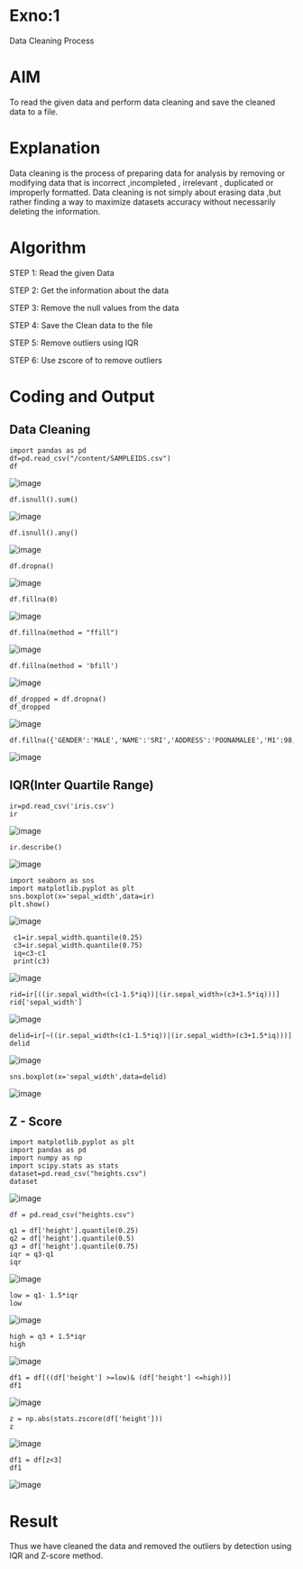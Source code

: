 # Exno:1
Data Cleaning Process

# AIM
To read the given data and perform data cleaning and save the cleaned data to a file.

# Explanation
Data cleaning is the process of preparing data for analysis by removing or modifying data that is incorrect ,incompleted , irrelevant , duplicated or improperly formatted. Data cleaning is not simply about erasing data ,but rather finding a way to maximize datasets accuracy without necessarily deleting the information.

# Algorithm
STEP 1: Read the given Data

STEP 2: Get the information about the data

STEP 3: Remove the null values from the data

STEP 4: Save the Clean data to the file

STEP 5: Remove outliers using IQR

STEP 6: Use zscore of to remove outliers

# Coding and Output
## Data Cleaning
```
import pandas as pd
df=pd.read_csv("/content/SAMPLEIDS.csv")
df
```
![image](https://github.com/user-attachments/assets/f4a1e538-4902-4510-8eb6-094ccbdf9c06)

```
df.isnull().sum()
```

![image](https://github.com/user-attachments/assets/93dc1d78-71f5-4721-b45e-0d7d3dc8ce6d)

```
df.isnull().any()
```

![image](https://github.com/user-attachments/assets/1be40928-4261-4542-af76-2c688ffce27f)

```
df.dropna()
```

![image](https://github.com/user-attachments/assets/014c5113-234d-4be3-b20c-8930153770d6)

```
df.fillna(0)
```

![image](https://github.com/user-attachments/assets/f70535f4-4fb9-4fba-b099-e43e34be2e3f)

```
df.fillna(method = "ffill")
```

![image](https://github.com/user-attachments/assets/d086d3c2-f053-4284-afb5-6216bae63670)

```
df.fillna(method = 'bfill')
```

![image](https://github.com/user-attachments/assets/5831be92-f239-4e21-a16d-a57feb4a649f)

```
df_dropped = df.dropna()
df_dropped
```

![image](https://github.com/user-attachments/assets/302cb9d7-bd9d-4621-ab3d-2b8b2dca9622)

```
df.fillna({'GENDER':'MALE','NAME':'SRI','ADDRESS':'POONAMALEE','M1':98,'M2':87,'M3':76,'M4':92,'TOTAL':305,'AVG':89.999999})
```

![image](https://github.com/user-attachments/assets/cbf517ee-807a-4913-9d25-288afee61922)

## IQR(Inter Quartile Range)
```
ir=pd.read_csv('iris.csv')
ir
```

![image](https://github.com/user-attachments/assets/2266cc1e-637a-4e11-9a00-e8c9bdb380f3)

```
ir.describe()
```

![image](https://github.com/user-attachments/assets/5bc953ff-12f7-4774-8375-8bfef6cbf24d)

```
import seaborn as sns
import matplotlib.pyplot as plt
sns.boxplot(x='sepal_width',data=ir)
plt.show()

```

![image](https://github.com/user-attachments/assets/0d1211ca-f10f-435b-a468-14158e136caa)

```
 c1=ir.sepal_width.quantile(0.25)
 c3=ir.sepal_width.quantile(0.75)
 iq=c3-c1
 print(c3)
```

![image](https://github.com/user-attachments/assets/98889d32-294f-4118-af38-5cdcaf0036c9)

```
rid=ir[((ir.sepal_width<(c1-1.5*iq))|(ir.sepal_width>(c3+1.5*iq)))]
rid['sepal_width']
```

![image](https://github.com/user-attachments/assets/4df70e36-b218-4aeb-9df2-e9aa6e94fff3)

```
delid=ir[~((ir.sepal_width<(c1-1.5*iq))|(ir.sepal_width>(c3+1.5*iq)))]
delid
```

![image](https://github.com/user-attachments/assets/259af6a8-b1e0-4749-9fe6-909746d05be4)

```
sns.boxplot(x='sepal_width',data=delid)
```

![image](https://github.com/user-attachments/assets/f9e30250-7654-4b67-b8c5-0e221fccee44)

## Z - Score
```
import matplotlib.pyplot as plt
import pandas as pd
import numpy as np
import scipy.stats as stats
dataset=pd.read_csv("heights.csv")
dataset
```
![image](https://github.com/user-attachments/assets/582c48ea-ba0d-4ba7-8ed7-b325a4efa583)

```
df = pd.read_csv("heights.csv")

q1 = df['height'].quantile(0.25)
q2 = df['height'].quantile(0.5)
q3 = df['height'].quantile(0.75)
iqr = q3-q1
iqr
```

![image](https://github.com/user-attachments/assets/bb99613d-aabf-420a-8e7b-2e00f013e923)


```
low = q1- 1.5*iqr
low
```

![image](https://github.com/user-attachments/assets/2abcae26-a4a2-4778-8a8d-382db355f468)

```
high = q3 + 1.5*iqr
high
```

![image](https://github.com/user-attachments/assets/1df8702d-7bf7-4a41-8f93-346bcd0f3443)

```
df1 = df[((df['height'] >=low)& (df['height'] <=high))]
df1
```

![image](https://github.com/user-attachments/assets/e31c785c-9490-4ce6-b3c6-e58d8059303e)

```
z = np.abs(stats.zscore(df['height']))
z
```

![image](https://github.com/user-attachments/assets/09e852c7-0a71-4546-a202-c84af5d07375)

```
df1 = df[z<3]
df1
```

![image](https://github.com/user-attachments/assets/3c42fb30-ce85-4b12-9464-fe95ab556afd)

# Result
Thus we have cleaned the data and removed the outliers by detection using IQR and Z-score method.
